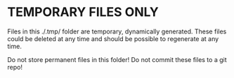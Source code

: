 # TEMPORARY FILES ONLY

Files in this ./.tmp/ folder are temporary, dynamically generated.
These files could be deleted at any time and should be possible to
regenerate at any time.

Do not store permanent files in this folder!
Do not commit these files to a git repo!
